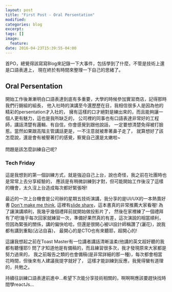 ```yaml
---
layout: post
title: "First Post - Oral Persentation"
modified:
categories: blog
excerpt:
tags: []
image:
  feature:
date: 2016-04-23T15:39:55-04:00
---
```


首PO，總覺得該寫寫Blog來記錄一下大事件，包括學到了什麼，不管是技術上還是口語表達上，
現在終於有時間來整理一下自己的思緒了。

## Oral Persentation

開始工作後漸漸明白口語表達到底有多重要，大學的時候參加實習商店，記得那時我們行銷組的組長，
他入社時的演講至今還歷歷在目，我相信很多人是因為他的精彩的persentation才入社的，
擁有這樣的口才絕對是練出來的，而且能夠讓一個人更有魅力，這也是我所缺乏的，
公司裡的同事也有口語表達非常好的工程師，講話清楚有邏輯、有自信，你會感覺到跟他說話，
一定要想清楚免得被打臉惹。當然如果跟高階主管講話更是，一不注意就被牽著鼻子走了，
就算想好了該怎麼說，還是會有被壓著打的感覺，察覺自己還是太嫩啦~<br>
<br>
問題是該怎麼訓練自己呢?

### Tech Friday

這是我想到的第一個訓練方式，就是強迫自己上台，說也奇怪，我之前在社團時也是常常上去分享經驗的，
應該是有稍微訓練到才對，但可能開始工作後沒了這樣的機會，太久沒上台造成每次都好緊張呀!

最近的一次上台機會是公司辦的星期五技術演講，我分享的是UI/UX的一本熱賣好書 [Don't make me think],
這裡有[slide share]，這本書真的非常推薦大家看喔! 為了讓演講順利，我幾乎幾個禮拜前就開始做投影片了，
然後在家裡練了一個禮拜有了吧!幾乎每次回家就練習一次，準備好果然真的有差，這次演說的相當順利，
但因為緊張的關係，講的偏快哈哈，但還是很開心被UI設計師稱讚了(灑花)，說我都有講到重點(沾沾自喜)，
最開心的是CTO也有來聽耶，超開心的!

這讓我想起之前在Toast Master有一位講者講話清晰溫柔(他講的英文超好聽的我都有聽懂耶!)
問了才知道他是有備稿的，而且練習很多次，我才發現原來大家都是努力過來的，
我之前報告之類的也會備稿(是非常詳細的那一種)，每次都會相當花時間，但後來有人建議我提字就好了，
這樣才能訓練到反應，我覺得蠻有道理的，共勉之。

持續往訓練口語表達前進中...希望下次能分享技術相關的，啊啊啊應該要趕快找時間學reactJs...

[Don't make me think]: http://www.books.com.tw/products/0010651534
[slide share]: https://drive.google.com/open?id=1n983Pj0agmIf6NcDMSB3FKhSvio9yILMzj7zE3UDcXI
